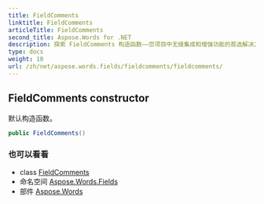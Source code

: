 ```yaml
---
title: FieldComments
linktitle: FieldComments
articleTitle: FieldComments
second_title: Aspose.Words for .NET
description: 探索 FieldComments 构造函数——您项目中无缝集成和增强功能的首选解决方案。立即简化开发！
type: docs
weight: 10
url: /zh/net/aspose.words.fields/fieldcomments/fieldcomments/
---
```

## FieldComments constructor

默认构造函数。

```csharp
public FieldComments()
```

### 也可以看看

* class [FieldComments](../)
* 命名空间 [Aspose.Words.Fields](../../../aspose.words.fields/)
* 部件 [Aspose.Words](../../../)
